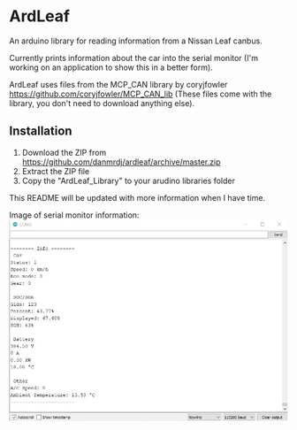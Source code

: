 # ArdLeaf
An arduino library for reading information from a Nissan Leaf canbus.

Currently prints information about the car into the serial monitor (I'm working on an application to show this in a better form).

ArdLeaf uses files from the MCP_CAN library by coryjfowler https://github.com/coryjfowler/MCP_CAN_lib 
(These files come with the library, you don't need to download anything else).

## Installation
1. Download the ZIP from https://github.com/danmrdj/ardleaf/archive/master.zip
2. Extract the ZIP file
3. Copy the "ArdLeaf_Library" to your arudino libraries folder

This README will be updated with more information when I have time.

Image of serial monitor information:
![Information in serial monitor](Images/serial.jpg)